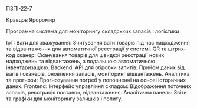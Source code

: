ПЗПІ-22-7

Кравцов Яроромир 

Програмна система для моніторингу складських запасів і логістики

IoT:
Ваги для зважування: Зчитування ваги товарів під час надходження та відвантаження для автоматичної реєстрації у системі.
QR та штрих-код сканер: Сканування товарів для швидкої реєстрації нових надходжень та відвантажень, з подальшою автоматичною інвентаризацією.
Backend:
API для обробки запитів: Прийом даних від вагів і сканерів, оновлення запасів, моніторинг відвантажень.
Аналітика та прогнози: Прогнозування потреб у поповненні на основі історичних даних.
Frontend:
Інтерфейс управління складом: Відображення поточних запасів, реєстрація поставок, відвантаження.
Аналітична панель: Звіти та графіки для моніторингу залишків і попиту.



